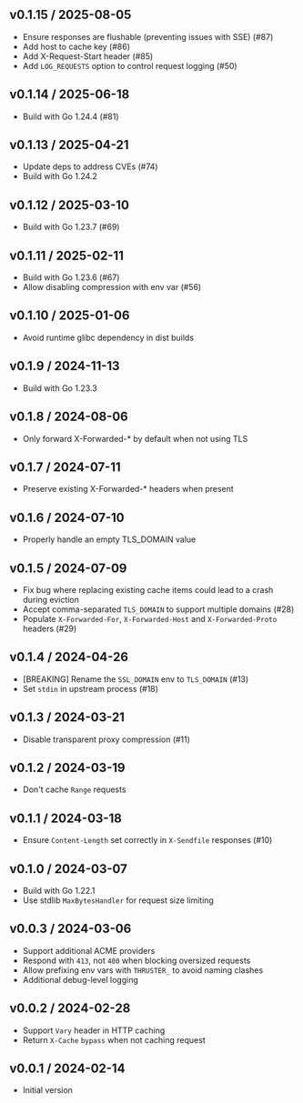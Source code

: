 ## v0.1.15 / 2025-08-05

* Ensure responses are flushable (preventing issues with SSE) (#87)
* Add host to cache key (#86)
* Add X-Request-Start header (#85)
* Add `LOG_REQUESTS` option to control request logging (#50)

## v0.1.14 / 2025-06-18

* Build with Go 1.24.4 (#81)

## v0.1.13 / 2025-04-21

* Update deps to address CVEs (#74)
* Build with Go 1.24.2

## v0.1.12 / 2025-03-10

* Build with Go 1.23.7 (#69)

## v0.1.11 / 2025-02-11

* Build with Go 1.23.6 (#67)
* Allow disabling compression with env var (#56)

## v0.1.10 / 2025-01-06

* Avoid runtime glibc dependency in dist builds

## v0.1.9 / 2024-11-13

* Build with Go 1.23.3

## v0.1.8 / 2024-08-06

* Only forward X-Forwarded-* by default when not using TLS

## v0.1.7 / 2024-07-11

* Preserve existing X-Forwarded-* headers when present

## v0.1.6 / 2024-07-10

* Properly handle an empty TLS_DOMAIN value

## v0.1.5 / 2024-07-09

* Fix bug where replacing existing cache items could lead to a crash during
  eviction
* Accept comma-separated `TLS_DOMAIN` to support multiple domains (#28)
* Populate `X-Forwarded-For`, `X-Forwarded-Host` and `X-Forwarded-Proto`
  headers (#29)

## v0.1.4 / 2024-04-26

* [BREAKING] Rename the `SSL_DOMAIN` env to `TLS_DOMAIN` (#13)
* Set `stdin` in upstream process (#18)

## v0.1.3 / 2024-03-21

* Disable transparent proxy compression (#11)

## v0.1.2 / 2024-03-19

* Don't cache `Range` requests

## v0.1.1 / 2024-03-18

* Ensure `Content-Length` set correctly in `X-Sendfile` responses (#10)

## v0.1.0 / 2024-03-07

* Build with Go 1.22.1
* Use stdlib `MaxBytesHandler` for request size limiting

## v0.0.3 / 2024-03-06

* Support additional ACME providers
* Respond with `413`, not `400` when blocking oversized requests
* Allow prefixing env vars with `THRUSTER_` to avoid naming clashes
* Additional debug-level logging

## v0.0.2 / 2024-02-28

* Support `Vary` header in HTTP caching
* Return `X-Cache` `bypass` when not caching request

## v0.0.1 / 2024-02-14

* Initial version
